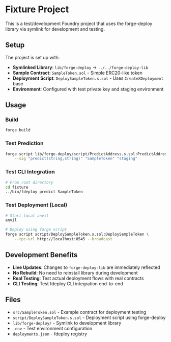 # Fixture Project

This is a test/development Foundry project that uses the forge-deploy library via symlink for development and testing.

## Setup

The project is set up with:
- **Symlinked Library**: `lib/forge-deploy` → `../../forge-deploy-lib` 
- **Sample Contract**: `SampleToken.sol` - Simple ERC20-like token
- **Deployment Script**: `DeploySampleToken.s.sol` - Uses `CreateXDeployment` base
- **Environment**: Configured with test private key and staging environment

## Usage

### Build
```bash
forge build
```

### Test Prediction
```bash
forge script lib/forge-deploy/script/PredictAddress.s.sol:PredictAddress \
    --sig "predict(string,string)" "SampleToken" "staging"
```

### Test CLI Integration
```bash
# From root directory
cd fixture
../bin/fdeploy predict SampleToken
```

### Test Deployment (Local)
```bash
# Start local anvil
anvil

# Deploy using forge script
forge script script/DeploySampleToken.s.sol:DeploySampleToken \
    --rpc-url http://localhost:8545 --broadcast
```

## Development Benefits

- **Live Updates**: Changes to `forge-deploy-lib` are immediately reflected
- **No Rebuild**: No need to reinstall library during development
- **Real Testing**: Test actual deployment flows with real contracts
- **CLI Testing**: Test fdeploy CLI integration end-to-end

## Files

- `src/SampleToken.sol` - Example contract for deployment testing
- `script/DeploySampleToken.s.sol` - Deployment script using forge-deploy
- `lib/forge-deploy/` - Symlink to development library
- `.env` - Test environment configuration
- `deployments.json` - fdeploy registry

